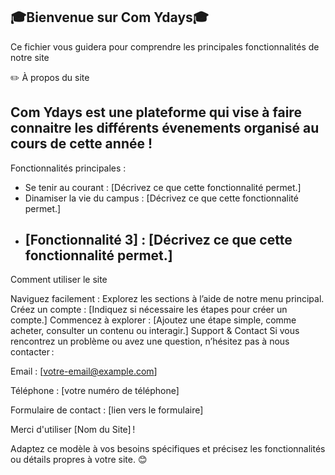 🎓Bienvenue sur Com Ydays🎓
---------------------------------------------------------------------------------------------------------------------

Ce fichier vous guidera pour comprendre les principales fonctionnalités de notre site 

✏️ À propos du site

Com Ydays est une plateforme qui vise à faire connaitre les différents évenements organisé au cours de cette année !
---------------------------------------------------------------------------------------------------------------------
Fonctionnalités principales :

- Se tenir au courant : [Décrivez ce que cette fonctionnalité permet.]
- Dinamiser la vie du campus : [Décrivez ce que cette fonctionnalité permet.]
- [Fonctionnalité 3] : [Décrivez ce que cette fonctionnalité permet.]
  --------------------------------------------------------------------------------------------------------------------

Comment utiliser le site

Naviguez facilement : Explorez les sections à l’aide de notre menu principal.
Créez un compte : [Indiquez si nécessaire les étapes pour créer un compte.]
Commencez à explorer : [Ajoutez une étape simple, comme acheter, consulter un contenu ou interagir.]
Support & Contact
Si vous rencontrez un problème ou avez une question, n’hésitez pas à nous contacter :

Email : [votre-email@example.com]

Téléphone : [votre numéro de téléphone]

Formulaire de contact : [lien vers le formulaire]

Merci d'utiliser [Nom du Site] !

Adaptez ce modèle à vos besoins spécifiques et précisez les fonctionnalités ou détails propres à votre site. 😊
